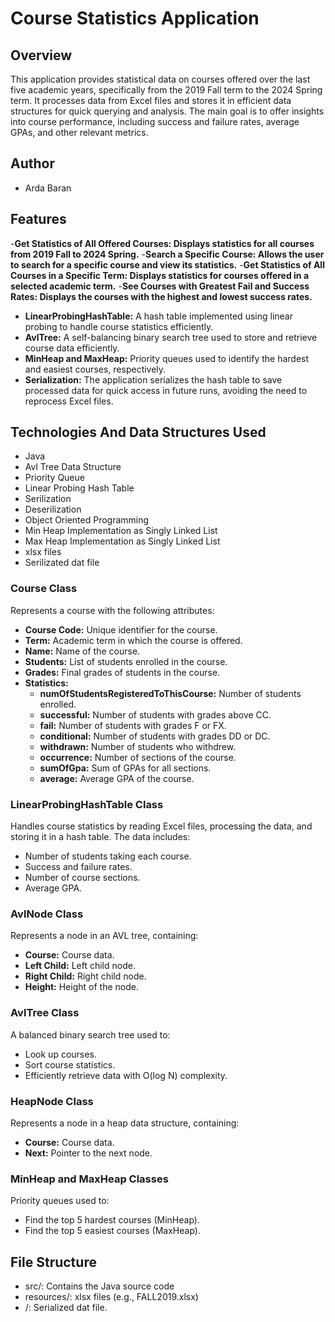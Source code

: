 # Course Statistics Application

## Overview

This application provides statistical data on courses offered over the last five academic years, specifically from the 2019 Fall term to the 2024 Spring term. It processes data from Excel files and stores it in efficient data structures for quick querying and analysis. The main goal is to offer insights into course performance, including success and failure rates, average GPAs, and other relevant metrics.
 ## Author

- Arda Baran
## Features
-**Get Statistics of All Offered Courses: Displays statistics for all courses from 2019 Fall to 2024 Spring.**
-**Search a Specific Course: Allows the user to search for a specific course and view its statistics.**
-**Get Statistics of All Courses in a Specific Term: Displays statistics for courses offered in a selected academic term.**
-**See Courses with Greatest Fail and Success Rates: Displays the courses with the highest and lowest success rates.**
- **LinearProbingHashTable:** A hash table implemented using linear probing to handle course statistics efficiently.
- **AvlTree:** A self-balancing binary search tree used to store and retrieve course data efficiently.
- **MinHeap and MaxHeap:** Priority queues used to identify the hardest and easiest courses, respectively.
- **Serialization:** The application serializes the hash table to save processed data for quick access in future runs, avoiding the need to reprocess Excel files.

## Technologies And Data Structures Used
- Java
- Avl Tree Data Structure
- Priority Queue
- Linear Probing Hash Table
- Serilization
- Deserilization
- Object Oriented Programming
- Min Heap Implementation as Singly Linked List
- Max Heap Implementation as Singly Linked List
- xlsx files
- Serilizated dat file
### Course Class
Represents a course with the following attributes:
- **Course Code:** Unique identifier for the course.
- **Term:** Academic term in which the course is offered.
- **Name:** Name of the course.
- **Students:** List of students enrolled in the course.
- **Grades:** Final grades of students in the course.
- **Statistics:**
  - **numOfStudentsRegisteredToThisCourse:** Number of students enrolled.
  - **successful:** Number of students with grades above CC.
  - **fail:** Number of students with grades F or FX.
  - **conditional:** Number of students with grades DD or DC.
  - **withdrawn:** Number of students who withdrew.
  - **occurrence:** Number of sections of the course.
  - **sumOfGpa:** Sum of GPAs for all sections.
  - **average:** Average GPA of the course.

### LinearProbingHashTable Class
Handles course statistics by reading Excel files, processing the data, and storing it in a hash table. The data includes:
- Number of students taking each course.
- Success and failure rates.
- Number of course sections.
- Average GPA.

### AvlNode Class
Represents a node in an AVL tree, containing:
- **Course:** Course data.
- **Left Child:** Left child node.
- **Right Child:** Right child node.
- **Height:** Height of the node.

### AvlTree Class
A balanced binary search tree used to:
- Look up courses.
- Sort course statistics.
- Efficiently retrieve data with O(log N) complexity.

### HeapNode Class
Represents a node in a heap data structure, containing:
- **Course:** Course data.
- **Next:** Pointer to the next node.

### MinHeap and MaxHeap Classes
Priority queues used to:
- Find the top 5 hardest courses (MinHeap).
- Find the top 5 easiest courses (MaxHeap).

## File Structure
- src/: Contains the Java source code
- resources/: xlsx files (e.g., FALL2019.xlsx)
- /: Serialized dat file.
